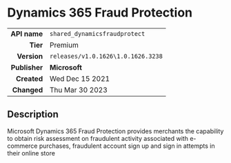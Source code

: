 # Dynamics 365 Fraud Protection
| | |
|-:|-|
|**API name**|`shared_dynamicsfraudprotect`|
|**Tier**|Premium|
|**Version**|`releases/v1.0.1626\1.0.1626.3238`|
|**Publisher**|**Microsoft**|
|**Created**|Wed Dec 15 2021|
|**Changed**|Thu Mar 30 2023|

## Description
Microsoft Dynamics 365 Fraud Protection provides merchants the capability to obtain risk assessment on fraudulent activity associated with e-commerce purchases, fraudulent account sign up and sign in attempts in their online store
